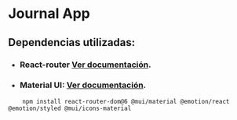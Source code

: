 # Journal App

## Dependencias utilizadas:
- ### React-router [Ver documentación](https://reactrouter.com/en/main).
- ### Material UI: [Ver documentación](https://mui.com/material-ui/getting-started/installation/).
```
    npm install react-router-dom@6 @mui/material @emotion/react @emotion/styled @mui/icons-material
```